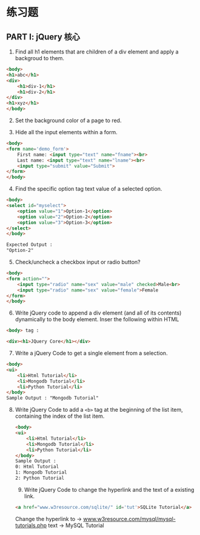 # 练习题

## PART I:  jQuery 核心
1. Find all h1 elements that are children of a div element and apply a backgroud to them.

  ```html
  <body>
  <h1>abc</h1>
  <div>
      <h1>div-1</h1>
      <h1>div-2</h1>
  </div>
  <h1>xyz</h1>
  </body>
  ```

2. Set the background color of a page to red.


3. Hide all the input elements within a form.

  ```html
  <body>
  <form name='demo_form'>
      First name: <input type="text" name="fname"><br>
      Last name: <input type="text" name="lname"><br>
      <input type="submit" value="Submit">
  </form>
  </body>
```

4. Find the specific option tag text value of a selected option.

  ```html
  <body>
  <select id="myselect">
      <option value="1">Option-1</option>
      <option value="2">Option-2</option>
      <option value="3">Option-3</option>
  </select>
  </body>

  Expected Output :
  "Option-2"
  ```

5. Check/uncheck a checkbox input or radio button?

  ```html
  <body>
  <form action="">
      <input type="radio" name="sex" value="male" checked>Male<br>
      <input type="radio" name="sex" value="female">Female
  </form>
  </body>
  ```

6. Write jQuery code to append a div element (and all of its contents) dynamically to the body element. Inser the following within HTML
  ```html
  <body> tag :

  <div><h1>JQuery Core</h1></div>
  ```

7. Write a jQuery Code to get a single element from a selection.

  ```html
  <body>
  <ui>
      <li>Html Tutorial</li>
      <li>Mongodb Tutorial</li>
      <li>Python Tutorial</li>
  </body>
  Sample Output : "Mongodb Tutorial"
  ```

8. Write jQuery Code to add a `<b>` tag at the beginning of the list item, containing the index of the list item.
    
    ```html
    <body>
    <ui>
        <li>Html Tutorial</li>
        <li>Mongodb Tutorial</li>
        <li>Python Tutorial</li>
    </body>
    Sample Output :
    0: Html Tutorial
    1: Mongodb Tutorial
    2: Python Tutorial
    ```

    9. Write jQuery Code to change the hyperlink and the text of a existing link.
    
    ```html
    <a href="www.w3resource.com/sqlite/" id='tut'>SQLite Tutorial</a>
    ```
    Change the hyperlink to -> www.w3resource.com/mysql/mysql-tutorials.php
    text -> MySQL Tutorial
